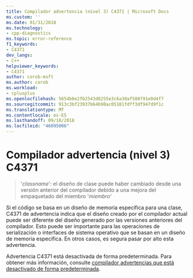 ```yaml
---
title: Compilador advertencia (nivel 3) C4371 | Microsoft Docs
ms.custom: ''
ms.date: 01/31/2018
ms.technology:
- cpp-diagnostics
ms.topic: error-reference
f1_keywords:
- C4371
dev_langs:
- C++
helpviewer_keywords:
- C4371
author: corob-msft
ms.author: corob
ms.workload:
- cplusplus
ms.openlocfilehash: 5654b0e2f62543d8255e3c6a30af580791e0d4f7
ms.sourcegitcommit: 913c3bf23937b64b90ac05181fdff3df947d9f1c
ms.translationtype: MT
ms.contentlocale: es-ES
ms.lasthandoff: 09/18/2018
ms.locfileid: "46095006"
---
```

# <a name="compiler-warning-level-3-c4371"></a>Compilador advertencia (nivel 3) C4371

> '*classname*': el diseño de clase puede haber cambiado desde una versión anterior del compilador debido a una mejora del empaquetado del miembro '*miembro*'

Si el código se basa en un diseño de memoria específica para una clase, C4371 de advertencia indica que el diseño creado por el compilador actual puede ser diferente del diseño generado por las versiones anteriores del compilador. Esto puede ser importante para las operaciones de serialización o interfaces de sistema operativo que se basan en un diseño de memoria específica. En otros casos, es segura pasar por alto esta advertencia.

Advertencia C4371 está desactivada de forma predeterminada. Para obtener más información, consulte [compilador advertencias que está desactivado de forma predeterminada](../../preprocessor/compiler-warnings-that-are-off-by-default.md).
